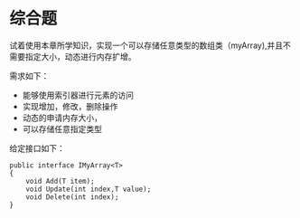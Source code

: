 # 综合题

试着使用本章所学知识，实现一个可以存储任意类型的数组类（myArray),并且不需要指定大小，动态进行内存扩增。

需求如下：

- 能够使用索引器进行元素的访问
- 实现增加，修改，删除操作
- 动态的申请内存大小，
- 可以存储任意指定类型

给定接口如下：

``` CSharp
public interface IMyArray<T>
{
    void Add(T item);
    void Update(int index,T value);
    void Delete(int index);
}
```
